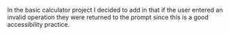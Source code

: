In the basic calculator project I decided to add in that if the user entered an invalid operation they were returned to the prompt since this is a good accessibility practice.
